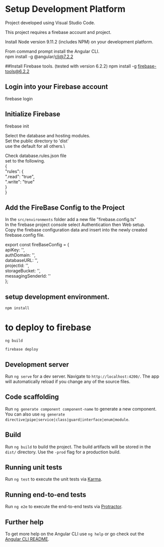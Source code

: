 # Setup Development Platform

Project developed using Visual Studio Code.  

This project requires a firebase account and project.  

Install Node version 9.11.2 (includes NPM)  on your development platform.

From command prompt install the Angular CLI. \
npm install -g @angular/cli@7.2.2

##Install Firebase tools.  (tested with version 6.2.2) 
npm install -g firebase-tools@6.2.2  

## Login into your Firebase account 
firebase login

## Initialize Firebase
firebase init 

Select the database and hosting modules. \
Set the public directory to 'dist'  \
use the default for all others.\

Check database.rules.json file \
set to the following. \
{ \
  "rules": { \
    ".read": "true", \
    ".write": "true" \
  } \
} 

## Add the FireBase Config to the Project
In the `src/environments` folder add a new file "firebase.config.ts" \
In the firebase project console select Authentication then Web setup. \
Copy the firebase configuration data and insert into the newly created\
firebase.config file.

export const fireBaseConfig = { \
    apiKey: '', \
    authDomain: '', \
    databaseURL: '', \
    projectId: '', \
    storageBucket: '', \
    messagingSenderId: '' \
};

## setup development environment. 
    npm install

# to deploy to firebase
    ng build

    firebase deploy


## Development server

Run `ng serve` for a dev server. Navigate to `http://localhost:4200/`. The app will automatically reload if you change any of the source files.

## Code scaffolding

Run `ng generate component component-name` to generate a new component. You can also use `ng generate directive|pipe|service|class|guard|interface|enum|module`.

## Build

Run `ng build` to build the project. The build artifacts will be stored in the `dist/` directory. Use the `-prod` flag for a production build.

## Running unit tests

Run `ng test` to execute the unit tests via [Karma](https://karma-runner.github.io).

## Running end-to-end tests

Run `ng e2e` to execute the end-to-end tests via [Protractor](http://www.protractortest.org/).

## Further help

To get more help on the Angular CLI use `ng help` or go check out the [Angular CLI README](https://github.com/angular/angular-cli/blob/master/README.md).
